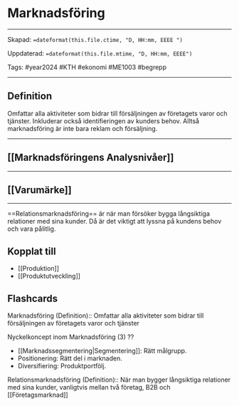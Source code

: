 # Marknadsföring

---
Skapad: `=dateformat(this.file.ctime, "D, HH:mm, EEEE ")`

Uppdaterad: `=dateformat(this.file.mtime, "D, HH:mm, EEEE")`

Tags: #year2024 #KTH #ekonomi #ME1003 #begrepp

---

## Definition

Omfattar alla aktiviteter som bidrar till försäljningen av företagets varor och tjänster. Inkluderar också identifieringen av kunders behov. Alltså marknadsföring är inte bara reklam och försäljning.

---

## [[Marknadsföringens Analysnivåer]]

---

## [[Varumärke]]

---
==Relationsmarknadsföring== är när man försöker bygga långsiktiga relationer med sina kunder. Då är det viktigt att lyssna på kundens behov och vara pålitlig.

## Kopplat till

- [[Produktion]]
- [[Produktutveckling]]

## Flashcards

Marknadsföring (Definition):: Omfattar alla aktiviteter som bidrar till försäljningen av företagets varor och tjänster
<!--SR:!2024-02-19,9,250!2024-03-06,4,273-->

Nyckelkoncept inom Marknadsföring (3)
??
- [[Marknadssegmentering|Segmentering]]: Rätt målgrupp.
- Positionering: Rätt del i marknaden.
- Diversifiering: Produktportfölj.
<!--SR:!2024-02-21,6,212!2024-02-18,12,272-->

Relationsmarknadsföring (Definition):: När man bygger långsiktiga relationer med sina kunder, vanligtvis mellan två företag, B2B och [[Företagsmarknad]]
<!--SR:!2024-02-27,18,304-->

